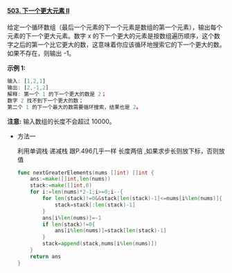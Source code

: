 #### [503. 下一个更大元素 II](https://leetcode-cn.com/problems/next-greater-element-ii/)

给定一个循环数组（最后一个元素的下一个元素是数组的第一个元素），输出每个元素的下一个更大元素。数字 x 的下一个更大的元素是按数组遍历顺序，这个数字之后的第一个比它更大的数，这意味着你应该循环地搜索它的下一个更大的数。如果不存在，则输出 -1。

**示例 1:**

```js
输入: [1,2,1]
输出: [2,-1,2]
解释: 第一个 1 的下一个更大的数是 2；
数字 2 找不到下一个更大的数； 
第二个 1 的下一个最大的数需要循环搜索，结果也是 2。
```

**注意:** 输入数组的长度不会超过 10000。

- 方法一 

  利用单调栈 递减栈 跟P.496几乎一样 长度两倍 ,如果求步长则放下标，否则放值

  ```go
  func nextGreaterElements(nums []int) []int {
      ans:=make([]int,len(nums))
      stack:=make([]int,0)
      for i:=len(nums)*2-1;i>=0;i--{
          for len(stack)!=0&&stack[len(stack)-1]<=nums[i%len(nums)]{
              stack=stack[:len(stack)-1]
          }
          ans[i%len(nums)]=-1
          if len(stack)!=0{
              ans[i%len(nums)]=stack[len(stack)-1]
          }
          stack=append(stack,nums[i%len(nums)])
      }
      return ans
  }
  ```

  

